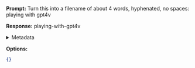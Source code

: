 **Prompt:**
Turn this into a filename of about 4 words, hyphenated, no spaces: playing with gpt4v

**Response:**
playing-with-gpt4v

<details><summary>Metadata</summary>

- Duration: 612 ms
- Datetime: 2023-11-08T23:01:55.894735
- Model: gpt-3.5-turbo-0613

</details>

**Options:**
```json
{}
```

